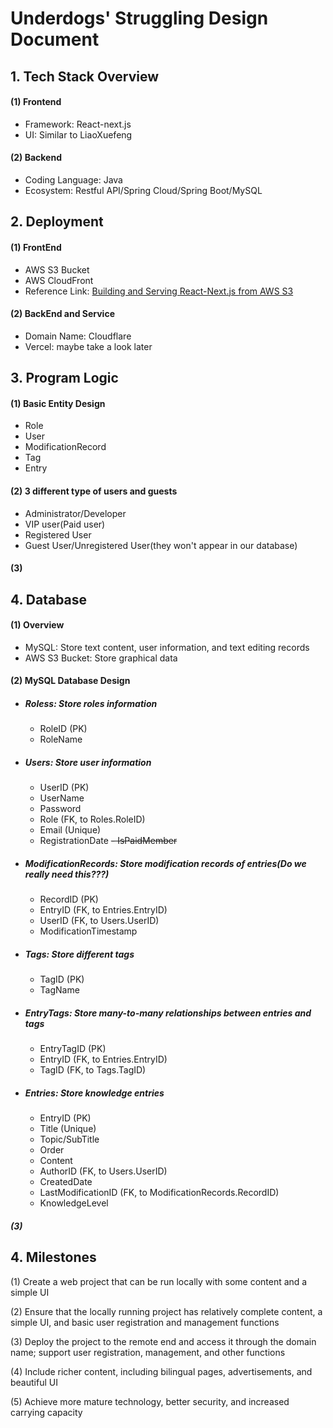 # **Underdogs' Struggling Design Document**

## 1. Tech Stack Overview

#### (1) Frontend
- Framework: React-next.js
- UI: Similar to LiaoXuefeng

#### (2) Backend
- Coding Language: Java
- Ecosystem: Restful API/Spring Cloud/Spring Boot/MySQL

## 2. Deployment

#### (1) FrontEnd
- AWS S3 Bucket
- AWS CloudFront
- Reference Link: [Building and Serving React-Next.js from AWS S3](https://stackoverflow.com/questions/73913516/building-and-serving-react-nextjs-from-aws-s3)

#### (2) BackEnd and Service
- Domain Name: Cloudflare
- Vercel: maybe take a look later

## 3. Program Logic

#### (1) Basic Entity Design
  - Role
  - User
  - ModificationRecord
  - Tag
  - Entry
#### (2) 3 different type of users and guests
  - Administrator/Developer
  - VIP user(Paid user)
  - Registered User
  - Guest User/Unregistered User(they won't appear in our database)
#### (3) 

## 4. Database
#### (1) Overview
- MySQL: Store text content, user information, and text editing records
- AWS S3 Bucket: Store graphical data

#### (2) MySQL Database Design
- ##### Roless: Store roles information
    - RoleID (PK)
    - RoleName

- ##### Users: Store user information
    - UserID (PK)
    - UserName
    - Password
    - Role (FK, to Roles.RoleID)
    - Email (Unique)
    - RegistrationDate
    ~~- IsPaidMember~~

- ##### ModificationRecords: Store modification records of entries(Do we really need this???)
    - RecordID (PK)
    - EntryID (FK, to Entries.EntryID)
    - UserID (FK, to Users.UserID)
    - ModificationTimestamp

- ##### Tags: Store different tags
  - TagID (PK)
  - TagName

- ##### EntryTags: Store many-to-many relationships between entries and tags
  - EntryTagID (PK)
  - EntryID (FK, to Entries.EntryID)
  - TagID (FK, to Tags.TagID)

- ##### Entries: Store knowledge entries
    - EntryID (PK)
    - Title (Unique)
    - Topic/SubTitle
    - Order
    - Content
    - AuthorID (FK, to Users.UserID)
    - CreatedDate
    - LastModificationID (FK, to ModificationRecords.RecordID)
    - KnowledgeLevel

##### (3) 
## 4. Milestones
(1) Create a web project that can be run locally with some content and a simple UI

(2) Ensure that the locally running project has relatively complete content, a simple UI, and basic user registration and management functions

(3) Deploy the project to the remote end and access it through the domain name; support user registration, management, and other functions

(4) Include richer content, including bilingual pages, advertisements, and beautiful UI

(5) Achieve more mature technology, better security, and increased carrying capacity
